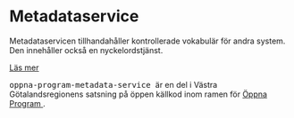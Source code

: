 
<td id="wikicontent" class="psdescription">
  <h1>
    <a name="Metadataservice">
    </a>
    Metadataservice
    <a href="#Metadataservice" class="section_anchor">
    </a>
  </h1>
  <p>
    Metadataservicen tillhandahåller kontrollerade vokabulär för andra system. Den innehåller också en nyckelordstjänst. 
  </p>
  <p>
    <a href="https://github.com/Vastra-Gotalandsregionen//oppna-program-metadata-service/w/list" rel="nofollow">
      Läs mer
    </a>
  </p>
</td>

  <p>
    <tt>
      oppna-program-metadata-service
    </tt>
     är en del i Västra Götalandsregionens satsning på öppen källkod inom ramen för 
    <a href="https://github.com/Vastra-Gotalandsregionen//oppna-program">
      Öppna Program
    </a>
    . 
  </p>
